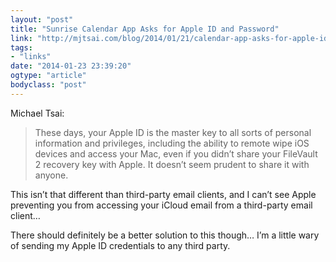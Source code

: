 ```yaml
---
layout: "post"
title: "Sunrise Calendar App Asks for Apple ID and Password"
link: "http://mjtsai.com/blog/2014/01/21/calendar-app-asks-for-apple-id-and-password/"
tags: 
- "links"
date: "2014-01-23 23:39:20"
ogtype: "article"
bodyclass: "post"
---
```


Michael Tsai:

> These days, your Apple ID is the master key to all sorts of personal information and privileges, including the ability to remote wipe iOS devices and access your Mac, even if you didn’t share your FileVault 2 recovery key with Apple. It doesn’t seem prudent to share it with anyone.

This isn’t that different than third-party email clients, and I can’t see Apple preventing you from accessing your iCloud email from a third-party email client…

There should definitely be a better solution to this though… I’m a little wary of sending my Apple ID credentials to any third party.